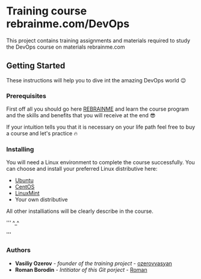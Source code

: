 # Training course rebrainme.com/DevOps

This project contains training assignments and materials
required to study the DevOps course on materials
rebrainme.com

## Getting Started

These instructions will help you to dive int the amazing 
DevOps world :wink:
 
### Prerequisites

First off all you should go here [REBRAINME](https://rebrainme.com/devops/)
and learn the course program and the skills and benefits 
that you will receive at the end :sunglasses:

If your intuition tells you that it is necessary on your 
life path feel free to buy a course and let's practice :fire:

### Installing

You will need a Linux environment to complete the course 
successfully. 
You can choose and install your preferred Linux distributive here:
* [Ubuntu](https://ubuntu.com/)
* [CentOS](https://www.centos.org/)
* [LinuxMint](https://linuxmint.com/)
* Your own distributive

All other installiations will be clearly describe in 
the course.

'''
^_^
 
'''
### Authors
* **Vasiliy Ozerov** - *founder of the training project* - [ozerovvasyan](https://gitlab.rebrainme.com/ozerovvasyan) 
* **Roman Borodin** - *Intitiator of this Git porject* - [Roman](https://gitlab.rebrainme.com/Roman)
